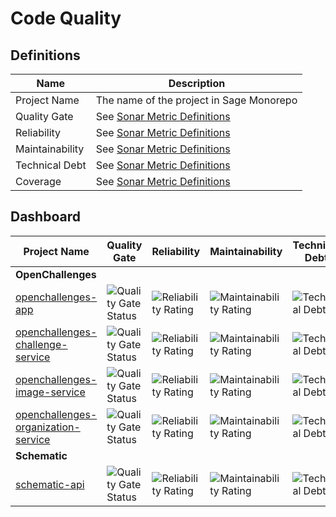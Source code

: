 # Code Quality

## Definitions

| Name            | Description                              |
|-----------------|------------------------------------------|
| Project Name    | The name of the project in Sage Monorepo |
| Quality Gate    | See [Sonar Metric Definitions]           |
| Reliability     | See [Sonar Metric Definitions]           |
| Maintainability | See [Sonar Metric Definitions]           |
| Technical Debt  | See [Sonar Metric Definitions]           |
| Coverage        | See [Sonar Metric Definitions]           |

<!-- Links -->

[Sonar Metric Definitions]: https://docs.sonarcloud.io/digging-deeper/metric-definitions/

## Dashboard

| Project Name | Quality Gate | Reliability | Maintainability | Technical Debt | Coverage |
|--------------|--------------|-------------|-----------------|----------------|----------|
| **OpenChallenges** ||
| [openchallenges-app] | ![Quality Gate Status](https://sonarcloud.io/api/project_badges/measure?project=openchallenges-app&metric=alert_status) | ![Reliability Rating](https://sonarcloud.io/api/project_badges/measure?project=openchallenges-app&metric=reliability_rating) | ![Maintainability Rating](https://sonarcloud.io/api/project_badges/measure?project=openchallenges-app&metric=sqale_rating) | ![Technical Debt](https://sonarcloud.io/api/project_badges/measure?project=openchallenges-app&metric=sqale_index) | ![Coverage](https://sonarcloud.io/api/project_badges/measure?project=openchallenges-app&metric=coverage) |
| [openchallenges-challenge-service] | ![Quality Gate Status](https://sonarcloud.io/api/project_badges/measure?project=openchallenges-challenge-service&metric=alert_status) | ![Reliability Rating](https://sonarcloud.io/api/project_badges/measure?project=openchallenges-challenge-service&metric=reliability_rating) | ![Maintainability Rating](https://sonarcloud.io/api/project_badges/measure?project=openchallenges-challenge-service&metric=sqale_rating) | ![Technical Debt](https://sonarcloud.io/api/project_badges/measure?project=openchallenges-challenge-service&metric=sqale_index) | ![Coverage](https://sonarcloud.io/api/project_badges/measure?project=openchallenges-challenge-service&metric=coverage) |
| [openchallenges-image-service] | ![Quality Gate Status](https://sonarcloud.io/api/project_badges/measure?project=openchallenges-image-service&metric=alert_status) | ![Reliability Rating](https://sonarcloud.io/api/project_badges/measure?project=openchallenges-image-service&metric=reliability_rating) | ![Maintainability Rating](https://sonarcloud.io/api/project_badges/measure?project=openchallenges-image-service&metric=sqale_rating) | ![Technical Debt](https://sonarcloud.io/api/project_badges/measure?project=openchallenges-image-service&metric=sqale_index) | ![Coverage](https://sonarcloud.io/api/project_badges/measure?project=openchallenges-image-service&metric=coverage) |
| [openchallenges-organization-service] | ![Quality Gate Status](https://sonarcloud.io/api/project_badges/measure?project=openchallenges-organization-service&metric=alert_status) | ![Reliability Rating](https://sonarcloud.io/api/project_badges/measure?project=openchallenges-organization-service&metric=reliability_rating) | ![Maintainability Rating](https://sonarcloud.io/api/project_badges/measure?project=openchallenges-organization-service&metric=sqale_rating) | ![Technical Debt](https://sonarcloud.io/api/project_badges/measure?project=openchallenges-organization-service&metric=sqale_index) | ![Coverage](https://sonarcloud.io/api/project_badges/measure?project=openchallenges-organization-service&metric=coverage) |
| **Schematic** ||
| [schematic-api] | ![Quality Gate Status](https://sonarcloud.io/api/project_badges/measure?project=schematic-api&metric=alert_status) | ![Reliability Rating](https://sonarcloud.io/api/project_badges/measure?project=schematic-api&metric=reliability_rating) | ![Maintainability Rating](https://sonarcloud.io/api/project_badges/measure?project=schematic-api&metric=sqale_rating) | ![Technical Debt](https://sonarcloud.io/api/project_badges/measure?project=schematic-api&metric=sqale_index) | ![Coverage](https://sonarcloud.io/api/project_badges/measure?project=schematic-api&metric=coverage) |

<!-- SonarCloud links -->

[openchallenges-app]: https://sonarcloud.io/summary/overall?id=openchallenges-app
[openchallenges-challenge-service]: https://sonarcloud.io/summary/overall?id=openchallenges-challenge-service
[openchallenges-image-service]: https://sonarcloud.io/summary/overall?id=openchallenges-image-service
[openchallenges-organization-service]: https://sonarcloud.io/summary/overall?id=openchallenges-organization-service

[schematic-api]: https://sonarcloud.io/summary/overall?id=schematic-api